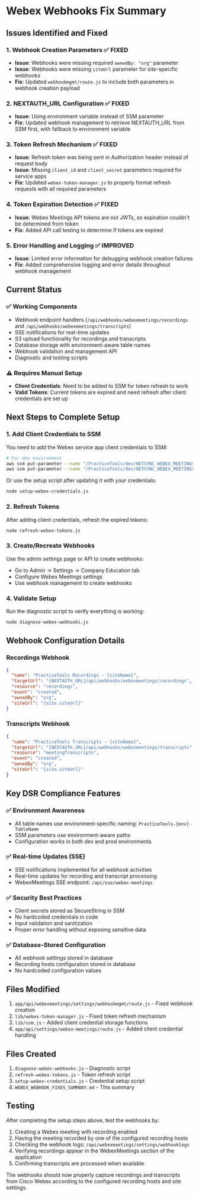 # Webex Webhooks Fix Summary

## Issues Identified and Fixed

### 1. **Webhook Creation Parameters** ✅ FIXED
- **Issue**: Webhooks were missing required `ownedBy: "org"` parameter
- **Issue**: Webhooks were missing `siteUrl` parameter for site-specific webhooks
- **Fix**: Updated `webhookmgmt/route.js` to include both parameters in webhook creation payload

### 2. **NEXTAUTH_URL Configuration** ✅ FIXED
- **Issue**: Using environment variable instead of SSM parameter
- **Fix**: Updated webhook management to retrieve NEXTAUTH_URL from SSM first, with fallback to environment variable

### 3. **Token Refresh Mechanism** ✅ FIXED
- **Issue**: Refresh token was being sent in Authorization header instead of request body
- **Issue**: Missing `client_id` and `client_secret` parameters required for service apps
- **Fix**: Updated `webex-token-manager.js` to properly format refresh requests with all required parameters

### 4. **Token Expiration Detection** ✅ FIXED
- **Issue**: Webex Meetings API tokens are not JWTs, so expiration couldn't be determined from token
- **Fix**: Added API call testing to determine if tokens are expired

### 5. **Error Handling and Logging** ✅ IMPROVED
- **Issue**: Limited error information for debugging webhook creation failures
- **Fix**: Added comprehensive logging and error details throughout webhook management

## Current Status

### ✅ **Working Components**
- Webhook endpoint handlers (`/api/webhooks/webexmeetings/recordings` and `/api/webhooks/webexmeetings/transcripts`)
- SSE notifications for real-time updates
- S3 upload functionality for recordings and transcripts
- Database storage with environment-aware table names
- Webhook validation and management API
- Diagnostic and testing scripts

### ⚠️ **Requires Manual Setup**
- **Client Credentials**: Need to be added to SSM for token refresh to work
- **Valid Tokens**: Current tokens are expired and need refresh after client credentials are set up

## Next Steps to Complete Setup

### 1. **Add Client Credentials to SSM**
You need to add the Webex service app client credentials to SSM:

```bash
# For dev environment
aws ssm put-parameter --name "/PracticeTools/dev/NETSYNC_WEBEX_MEETINGS_CLIENT_ID" --value "YOUR_CLIENT_ID" --type "String"
aws ssm put-parameter --name "/PracticeTools/dev/NETSYNC_WEBEX_MEETINGS_CLIENT_SECRET" --value "YOUR_CLIENT_SECRET" --type "SecureString"
```

Or use the setup script after updating it with your credentials:
```bash
node setup-webex-credentials.js
```

### 2. **Refresh Tokens**
After adding client credentials, refresh the expired tokens:
```bash
node refresh-webex-tokens.js
```

### 3. **Create/Recreate Webhooks**
Use the admin settings page or API to create webhooks:
- Go to Admin → Settings → Company Education tab
- Configure Webex Meetings settings
- Use webhook management to create webhooks

### 4. **Validate Setup**
Run the diagnostic script to verify everything is working:
```bash
node diagnose-webex-webhooks.js
```

## Webhook Configuration Details

### **Recordings Webhook**
```json
{
  "name": "PracticeTools Recordings - {siteName}",
  "targetUrl": "{NEXTAUTH_URL}/api/webhooks/webexmeetings/recordings",
  "resource": "recordings",
  "event": "created",
  "ownedBy": "org",
  "siteUrl": "{site.siteUrl}"
}
```

### **Transcripts Webhook**
```json
{
  "name": "PracticeTools Transcripts - {siteName}",
  "targetUrl": "{NEXTAUTH_URL}/api/webhooks/webexmeetings/transcripts",
  "resource": "meetingTranscripts", 
  "event": "created",
  "ownedBy": "org",
  "siteUrl": "{site.siteUrl}"
}
```

## Key DSR Compliance Features

### ✅ **Environment Awareness**
- All table names use environment-specific naming: `PracticeTools-{env}-TableName`
- SSM parameters use environment-aware paths
- Configuration works in both dev and prod environments

### ✅ **Real-time Updates (SSE)**
- SSE notifications implemented for all webhook activities
- Real-time updates for recording and transcript processing
- WebexMeetings SSE endpoint: `/api/sse/webex-meetings`

### ✅ **Security Best Practices**
- Client secrets stored as SecureString in SSM
- No hardcoded credentials in code
- Input validation and sanitization
- Proper error handling without exposing sensitive data

### ✅ **Database-Stored Configuration**
- All webhook settings stored in database
- Recording hosts configuration stored in database
- No hardcoded configuration values

## Files Modified

1. `app/api/webexmeetings/settings/webhookmgmt/route.js` - Fixed webhook creation
2. `lib/webex-token-manager.js` - Fixed token refresh mechanism
3. `lib/ssm.js` - Added client credential storage functions
4. `app/api/settings/webex-meetings/route.js` - Added client credential handling

## Files Created

1. `diagnose-webex-webhooks.js` - Diagnostic script
2. `refresh-webex-tokens.js` - Token refresh script  
3. `setup-webex-credentials.js` - Credential setup script
4. `WEBEX_WEBHOOK_FIXES_SUMMARY.md` - This summary

## Testing

After completing the setup steps above, test the webhooks by:

1. Creating a Webex meeting with recording enabled
2. Having the meeting recorded by one of the configured recording hosts
3. Checking the webhook logs: `/api/webexmeetings/settings/webhooklogs`
4. Verifying recordings appear in the WebexMeetings section of the application
5. Confirming transcripts are processed when available

The webhooks should now properly capture recordings and transcripts from Cisco Webex according to the configured recording hosts and site settings.